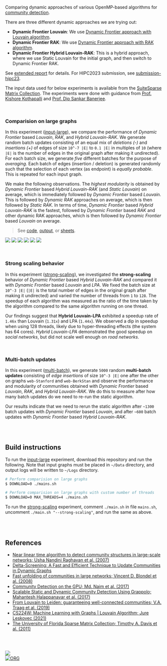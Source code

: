 Comparing dynamic approaches of various OpenMP-based algorithms for [community detection].

There are three different dynamic approaches we are trying out:
- **Dynamic Frontier Louvain**: We use [Dynamic Frontier approach with Louvain algorithm](https://github.com/puzzlef/louvain-communities-openmp-dynamic).
- **Dynamic Frontier RAK**: We use [Dynamic Frontier approach with RAK algorithm](https://github.com/puzzlef/rak-communities-openmp-dynamic).
- **Dynamic Frontier Hybrid Louvain-RAK**: This is a hybrid approach, where we use Static Louvain for the initial graph, and then switch to Dynamic Frontier RAK.

See [extended report] for details. For HIPC2023 submission, see [submission-hipc23].

The input data used for below experiments is available from the [SuiteSparse Matrix Collection].
The experiments were done with guidance from [Prof. Kishore Kothapalli] and
[Prof. Dip Sankar Banerjee].

[community detection]: https://en.wikipedia.org/wiki/Community_search
[extended report]: https://gist.github.com/wolfram77/91b2d2ac50b9aba6b203e88b291c7671
[submission-hipc23]: https://github.com/puzzlef/communities-openmp-dynamic/tree/submission-hipc23
[Prof. Dip Sankar Banerjee]: https://sites.google.com/site/dipsankarban/
[Prof. Kishore Kothapalli]: https://faculty.iiit.ac.in/~kkishore/
[SuiteSparse Matrix Collection]: https://sparse.tamu.edu

<br>


### Comparision on large graphs

In this experiment ([input-large]), we compare the performance of *Dynamic*
*Frontier* based *Louvain*, *RAK*, and *Hybrid Louvain-RAK*. We generate random
batch updates consisting of an equal mix of *deletions (-)* and  *insertions*
*(+)* of edges of size `10^-7 |E|` to `0.1 |E|` in multiples of `10` (where `|E|`
is the number of edges in the original graph after making it undirected). For
each batch size, we generate *five* different batches for the purpose of
*averaging*. Each batch of edges (insertion / deletion) is generated randomly
such that the selection of each vertex (as endpoint) is *equally probable*. This
is repeated for each input graph.

We make the following observations. The *highest modularity* is obtained by
*Dynamic Frontier* based *Hybrid Louvain-RAK* (and *Static Louvain*) on average,
which is immediately followed by *Dynamic Frontier* based *Louvain*. This is
followed by *Dynamic RAK* approaches on average, which is then followed by
*Static RAK*. In terms of time, *Dynamic Frontier* based *Hybrid Louvain-RAK* is
the fastest, followed by *Dynamic Frontier* based *RAK* and  other dynamic RAK
approaches, which is then followed by *Dynamic Frontier* based *Louvain* on
average.

> See
> [code](https://github.com/puzzlef/communities-openmp-dynamic/tree/input-large),
> [output](https://gist.github.com/wolfram77/a9f4b3a9c65ea26271ef062f19746bf6), or
> [sheets].

[![](https://i.imgur.com/HydmJjE.png)][sheets]
[![](https://i.imgur.com/DImj54W.png)][sheets]
[![](https://i.imgur.com/kp8201a.png)][sheets]
[![](https://i.imgur.com/h6nBkj3.png)][sheets]
[![](https://i.imgur.com/ylROvV3.png)][sheets]
[![](https://i.imgur.com/DErQ7Vn.png)][sheets]

[input-large]: https://github.com/puzzlef/communities-openmp-dynamic/tree/input-large
[sheets]: https://docs.google.com/spreadsheets/d/1R96ZRfAMvc8JsZcSFiUz2A4NBuJYIQoWIkAa0otHVKc/edit?usp=sharing

<br>


### Strong scaling behavior

In this experiment ([strong-scaling]), we investigated the **strong-scaling**
behavior of *Dynamic* *Frontier* based *Hybrid Louvain-RAK* and compared it with
*Dynamic Frontier* based *Louvain* and *LPA*. We fixed the batch size at `10^-3 |E|`
(`|E|` is the total number of edges in the original graph after making it
undirected) and varied the number of threads from `1` to `128`. The speedup of
each algorithm was measured as the ratio of the time taken by the algorithm
compared to the same algorithm running on one thread.

Our findings suggest that **Hybrid Louvain-LPA** exhibited a speedup rate of
`1.46x` than Louvain (`1.31x`) and LPA (`1.44x`). We observed a dip in speedup
when using 128 threads, likely due to hyper-threading effects (the system has 64
cores). *Hybrid Louvain-LPA* demonstrated the good speedup on *social networks*,
but did not scale well enough on *road networks*.

[strong-scaling]: https://github.com/puzzlef/communities-openmp-dynamic/tree/strong-scaling

<br>


### Multi-batch updates

In this experiment ([multi-batch]), we generate `5000` random **multi-batch**
**updates** consisting of *edge insertions* of size `10^-3 |E|` one after the
other on graphs `web-Stanford` and `web-BerkStan` and observe the performance
and modularity of communities obtained with *Dynamic Frontier* based *Louvain*,
*RAK*, and *Hybrid* *Louvain-RAK*. We do this to measure after how many batch
updates do we need to re-run the static algorithm.

Our results indicate that we need to rerun the static algorithm after `~1300`
batch updates with *Dynamic Frontier* based *Louvain*, and after `~600` batch
updates with *Dynamic Frontier* based *Hybrid Louvain-RAK*.

[multi-batch]: https://github.com/puzzlef/communities-openmp-dynamic/tree/multi-batch

<br>
<br>


## Build instructions

To run the [input-large] experiment, download this repository and run the
following. Note that input graphs must be placed in `~/Data` directory, and
output logs will be written to `~/Logs` directory.

```bash
# Perform comparision on large graphs
$ DOWNLOAD=0 ./mains.sh

# Perform comparision on large graphs with custom number of threads
$ DOWNLOAD=0 MAX_THREADS=4 ./mains.sh
```

To run the [strong-scaling] experiment, comment `./main.sh` in file `mains.sh`,
uncomment `./main.sh "--strong-scaling"`, and run the same as above.

<br>
<br>


## References

- [Near linear time algorithm to detect community structures in large-scale networks; Usha Nandini Raghavan et al. (2007)](https://arxiv.org/abs/0709.2938)
- [Delta-Screening: A Fast and Efficient Technique to Update Communities in Dynamic Graphs](https://ieeexplore.ieee.org/document/9384277)
- [Fast unfolding of communities in large networks; Vincent D. Blondel et al. (2008)](https://arxiv.org/abs/0803.0476)
- [Community Detection on the GPU; Md. Naim et al. (2017)](https://arxiv.org/abs/1305.2006)
- [Scalable Static and Dynamic Community Detection Using Grappolo; Mahantesh Halappanavar et al. (2017)](https://ieeexplore.ieee.org/document/8091047)
- [From Louvain to Leiden: guaranteeing well-connected communities; V.A. Traag et al. (2019)](https://www.nature.com/articles/s41598-019-41695-z)
- [CS224W: Machine Learning with Graphs | Louvain Algorithm; Jure Leskovec (2021)](https://www.youtube.com/watch?v=0zuiLBOIcsw)
- [The University of Florida Sparse Matrix Collection; Timothy A. Davis et al. (2011)](https://doi.org/10.1145/2049662.2049663)

<br>
<br>


[![](https://i.imgur.com/xmxAIC5.jpg)](https://www.youtube.com/watch?v=R8gdUldwD0I)<br>
[![ORG](https://img.shields.io/badge/org-puzzlef-green?logo=Org)](https://puzzlef.github.io)
